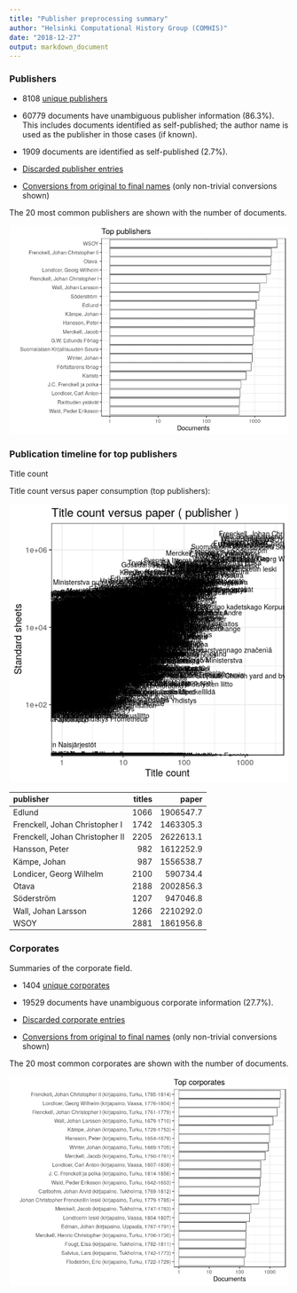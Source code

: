 ```yaml
---
title: "Publisher preprocessing summary"
author: "Helsinki Computational History Group (COMHIS)"
date: "2018-12-27"
output: markdown_document
---
```



### Publishers

 * 8108 [unique publishers](output.tables/publisher_accepted.csv)

 * 60779 documents have unambiguous publisher information (86.3%). This includes documents identified as self-published; the author name is used as the publisher in those cases (if known).

 * 1909 documents are identified as self-published (2.7%). 

 * [Discarded publisher entries](output.tables/publisher_discarded.csv)

 * [Conversions from original to final names](output.tables/publisher_conversion_nontrivial.csv) (only non-trivial conversions shown)


The 20 most common publishers are shown with the number of documents. 

![plot of chunk summarypublisher2](figure/summarypublisher2-1.png)

### Publication timeline for top publishers

Title count





Title count versus paper consumption (top publishers):

![plot of chunk publishertitlespapers](figure/publishertitlespapers-1.png)

|publisher                       | titles|     paper|
|:-------------------------------|------:|---------:|
|Edlund                          |   1066| 1906547.7|
|Frenckell, Johan Christopher I  |   1742| 1463305.3|
|Frenckell, Johan Christopher II |   2205| 2622613.1|
|Hansson, Peter                  |    982| 1612252.9|
|Kämpe, Johan                    |    987| 1556538.7|
|Londicer, Georg Wilhelm         |   2100|  590734.4|
|Otava                           |   2188| 2002856.3|
|Söderström                      |   1207|  947046.8|
|Wall, Johan Larsson             |   1266| 2210292.0|
|WSOY                            |   2881| 1861956.8|


### Corporates

Summaries of the corporate field.

 * 1404 [unique corporates](output.tables/corporate_accepted.csv)

 * 19529 documents have unambiguous corporate information (27.7%). 

 * [Discarded corporate entries](output.tables/corporate_discarded.csv)

 * [Conversions from original to final names](output.tables/corporate_conversion_nontrivial.csv) (only non-trivial conversions shown)


The 20 most common corporates are shown with the number of documents. 

![plot of chunk summarycorporate2](figure/summarycorporate2-1.png)



